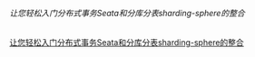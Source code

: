 ###### 让您轻松入门分布式事务Seata和分库分表sharding-sphere的整合

[让您轻松入门分布式事务Seata和分库分表sharding-sphere的整合](https://blog.csdn.net/u010046908/article/details/106262197)
